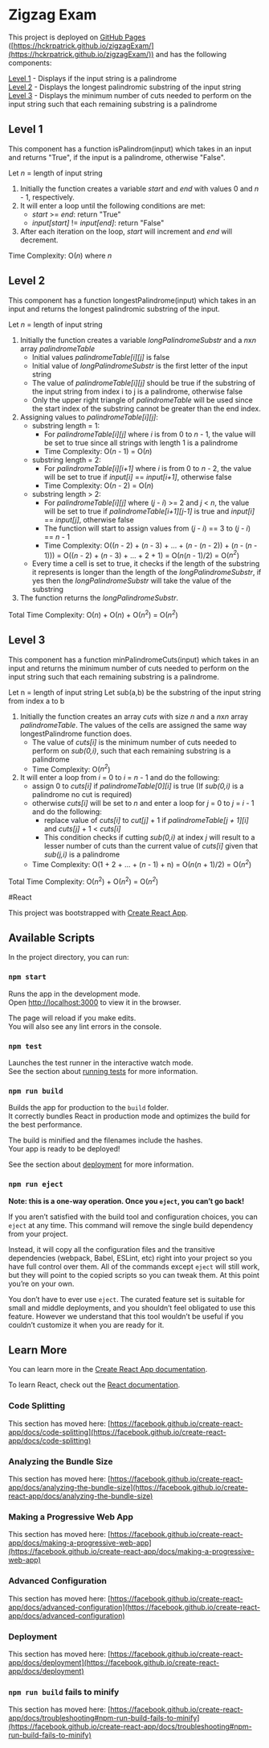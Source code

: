 # Zigzag Exam

This project is deployed on [GitHub Pages](https://hckrpatrick.github.io/zigzagExam/) ([https://hckrpatrick.github.io/zigzagExam/](https://hckrpatrick.github.io/zigzagExam/)) and has the following components:

[Level 1](#level-1) - Displays if the input string is a palindrome\
[Level 2](#level-2) - Displays the longest palindromic substring of the input string\
[Level 3](#level-3) - Displays the minimum number of cuts needed to perform on the input string such
that each remaining substring is a palindrome

## Level 1
This component has a function isPalindrom(input) which takes in an input and returns "True", if the input is a palindrome, otherwise "False".

Let *n* = length of input string

1. Initially the function creates a variable *start* and *end* with values 0 and *n* - 1, respectively.
2. It will enter a loop until the following conditions are met:
      - *start* >= *end*: return "True"
      - *input[start]* != *input[end]*: return "False"
3. After each iteration on the loop, *start* will increment and *end* will decrement.

Time Complexity: O(*n*) where *n*

## Level 2
This component has a function longestPalindrome(input) which takes in an input and returns the longest palindromic substring of the input.

Let *n* = length of input string

1. Initially the function creates a variable *longPalindromeSubstr* and a *n*x*n* array *palindromeTable*
      - Initial values *palindromeTable[i][j]* is false
      - Initial value of *longPalindromeSubstr* is the first letter of the input string
      - The value of *palindromeTable[i][j]* should be true if the substring of the input string from index i to j is a palindrome, otherwise false
      - Only the upper right triangle of *palindromeTable* will be used since the start index of the substring cannot be greater than the end index.
2. Assigning values to *palindromeTable[i][j]*:
      - substring length = 1:
           - For *palindromeTable[i][j]* where *i* is from 0 to *n* - 1, the value will be set to true since all strings with length 1 is a palindrome
           - Time Complexity: O(*n* - 1) = O(*n*)
      - substring length = 2:
           - For *palindromeTable[i][i+1]* where *i* is from 0 to *n* - 2, the value will be set to true if *input[i]* == *input[i+1]*, otherwise false
           - Time Complexity: O(*n* - 2) = O(*n*)
      - substring length > 2:
           - For *palindromeTable[i][j]* where (*j* - *i*) >= 2 and *j* < *n*, the value will be set to true if *palindromeTable[i+1][j-1]* is true and *input[i]* == *input[j]*, otherwise false
           - The function will start to assign values from (*j* - *i*) == 3 to (*j* - *i*) == *n* - 1
           - Time Complexity: O((*n* - 2) + (*n* - 3) + ... + (*n* - (*n* - 2)) + (*n* - (*n* - 1))) = O((*n* - 2) + (*n* - 3) + ... + 2 + 1) = O(*n*(*n* - 1)/2) = O(*n<sup>2</sup>*)
      - Every time a cell is set to true, it checks if the length of the substring it represents is longer than the length of the *longPalindromeSubstr*, if yes then the *longPalindromeSubstr* will take the value of the substring
3. The function returns the *longPalindromeSubstr*.

Total Time Complexity: O(*n*) + O(*n*) + O(*n*<sup>2</sup>) = O(*n<sup>2</sup>*)
         

## Level 3
This component has a function minPalindromeCuts(input) which takes in an input and returns the minimum number of cuts needed to perform on the input string such that each remaining substring is a palindrome.

Let n = length of input string
Let sub(a,b) be the substring of the input string from index a to b

1. Initially the function creates an array *cuts* with size *n* and a *n*x*n* array *palindromeTable*. The values of the cells are assigned the same way longestPalindrome function does.
      - The value of *cuts[i]* is the minimum number of cuts needed to perform on *sub(0,i)*, such that each remaining substring is a palindrome
      - Time Complexity: O(*n<sup>2</sup>*)
2. It will enter a loop from *i* = 0 to *i* = *n* - 1 and do the following:
      - assign 0 to *cuts[i]* if *palindromeTable[0][i]* is true (If *sub(0,i)* is a palindrome no cut is required)
      - otherwise *cuts[i]* will be set to *n* and enter a loop for *j* = 0 to *j* = *i* - 1 and do the following:
           - replace value of *cuts[i]* to *cut[j]* + 1 if *palindromeTable[j + 1][i]* and *cuts[j]* + 1 < *cuts[i]*
           - This condition checks if cutting *sub(0,i)* at index *j* will result to a lesser number of cuts than the current value of *cuts[i]* given that *sub(j,i)* is a palindrome
      - Time Complexity: O(1 + 2 + ... + (*n* - 1) + n) = O(*n*(*n* + 1)/2) = O(*n<sup>2</sup>*)

Total Time Complexity: O(*n*<sup>2</sup>) + O(*n*<sup>2</sup>) = O(*n<sup>2</sup>*)

#React

This project was bootstrapped with [Create React App](https://github.com/facebook/create-react-app).

## Available Scripts

In the project directory, you can run:

### `npm start`

Runs the app in the development mode.\
Open [http://localhost:3000](http://localhost:3000) to view it in the browser.

The page will reload if you make edits.\
You will also see any lint errors in the console.

### `npm test`

Launches the test runner in the interactive watch mode.\
See the section about [running tests](https://facebook.github.io/create-react-app/docs/running-tests) for more information.

### `npm run build`

Builds the app for production to the `build` folder.\
It correctly bundles React in production mode and optimizes the build for the best performance.

The build is minified and the filenames include the hashes.\
Your app is ready to be deployed!

See the section about [deployment](https://facebook.github.io/create-react-app/docs/deployment) for more information.

### `npm run eject`

**Note: this is a one-way operation. Once you `eject`, you can’t go back!**

If you aren’t satisfied with the build tool and configuration choices, you can `eject` at any time. This command will remove the single build dependency from your project.

Instead, it will copy all the configuration files and the transitive dependencies (webpack, Babel, ESLint, etc) right into your project so you have full control over them. All of the commands except `eject` will still work, but they will point to the copied scripts so you can tweak them. At this point you’re on your own.

You don’t have to ever use `eject`. The curated feature set is suitable for small and middle deployments, and you shouldn’t feel obligated to use this feature. However we understand that this tool wouldn’t be useful if you couldn’t customize it when you are ready for it.

## Learn More

You can learn more in the [Create React App documentation](https://facebook.github.io/create-react-app/docs/getting-started).

To learn React, check out the [React documentation](https://reactjs.org/).

### Code Splitting

This section has moved here: [https://facebook.github.io/create-react-app/docs/code-splitting](https://facebook.github.io/create-react-app/docs/code-splitting)

### Analyzing the Bundle Size

This section has moved here: [https://facebook.github.io/create-react-app/docs/analyzing-the-bundle-size](https://facebook.github.io/create-react-app/docs/analyzing-the-bundle-size)

### Making a Progressive Web App

This section has moved here: [https://facebook.github.io/create-react-app/docs/making-a-progressive-web-app](https://facebook.github.io/create-react-app/docs/making-a-progressive-web-app)

### Advanced Configuration

This section has moved here: [https://facebook.github.io/create-react-app/docs/advanced-configuration](https://facebook.github.io/create-react-app/docs/advanced-configuration)

### Deployment

This section has moved here: [https://facebook.github.io/create-react-app/docs/deployment](https://facebook.github.io/create-react-app/docs/deployment)

### `npm run build` fails to minify

This section has moved here: [https://facebook.github.io/create-react-app/docs/troubleshooting#npm-run-build-fails-to-minify](https://facebook.github.io/create-react-app/docs/troubleshooting#npm-run-build-fails-to-minify)
